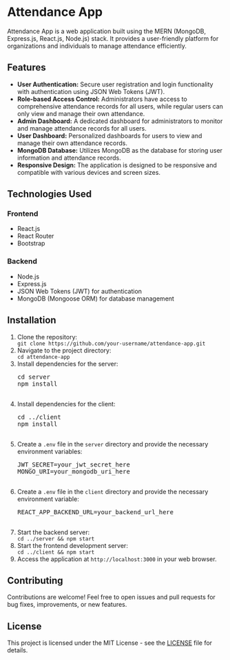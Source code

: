 <!DOCTYPE html>
<html lang="en">
<head>
  <meta charset="UTF-8">
  <meta name="viewport" content="width=device-width, initial-scale=1.0">
</head>
<body>
  <h1>Attendance App</h1>
  
  <p>Attendance App is a web application built using the MERN (MongoDB, Express.js, React.js, Node.js) stack. It provides a user-friendly platform for organizations and individuals to manage attendance efficiently.</p>

  <h2>Features</h2>
  <ul>
    <li><strong>User Authentication:</strong> Secure user registration and login functionality with authentication using JSON Web Tokens (JWT).</li>
    <li><strong>Role-based Access Control:</strong> Administrators have access to comprehensive attendance records for all users, while regular users can only view and manage their own attendance.</li>
    <li><strong>Admin Dashboard:</strong> A dedicated dashboard for administrators to monitor and manage attendance records for all users.</li>
    <li><strong>User Dashboard:</strong> Personalized dashboards for users to view and manage their own attendance records.</li>
    <li><strong>MongoDB Database:</strong> Utilizes MongoDB as the database for storing user information and attendance records.</li>
    <li><strong>Responsive Design:</strong> The application is designed to be responsive and compatible with various devices and screen sizes.</li>
  </ul>

  <h2>Technologies Used</h2>
  <h3>Frontend</h3>
  <ul>
    <li>React.js</li>
    <li>React Router</li>
    <li>Bootstrap</li>
  </ul>

  <h3>Backend</h3>
  <ul>
    <li>Node.js</li>
    <li>Express.js</li>
    <li>JSON Web Tokens (JWT) for authentication</li>
    <li>MongoDB (Mongoose ORM) for database management</li>
  </ul>

  <h2>Installation</h2>
<ol>
  <li>Clone the repository:</li>
  <code>git clone https://github.com/your-username/attendance-app.git</code>

  <li>Navigate to the project directory:</li>
  <code>cd attendance-app</code>

  <li>Install dependencies for the server:</li>
  <pre>
cd server
npm install
  </pre>

  <li>Install dependencies for the client:</li>
  <pre>
cd ../client
npm install
  </pre>

  <li>Create a <code>.env</code> file in the <code>server</code> directory and provide the necessary environment variables:</li>
  <pre>
JWT_SECRET=your_jwt_secret_here
MONGO_URI=your_mongodb_uri_here
  </pre>

  <li>Create a <code>.env</code> file in the <code>client</code> directory and provide the necessary environment variable:</li>
  <pre>
REACT_APP_BACKEND_URL=your_backend_url_here
  </pre>

  <li>Start the backend server:</li>
  <code>cd ../server && npm start</code>

  <li>Start the frontend development server:</li>
  <code>cd ../client && npm start</code>

  <li>Access the application at <code>http://localhost:3000</code> in your web browser.</li>
</ol>


  <h2>Contributing</h2>
  <p>Contributions are welcome! Feel free to open issues and pull requests for bug fixes, improvements, or new features.</p>

  <h2>License</h2>
  <p>This project is licensed under the MIT License - see the <a href="LICENSE">LICENSE</a> file for details.</p>
</body>
</html>

